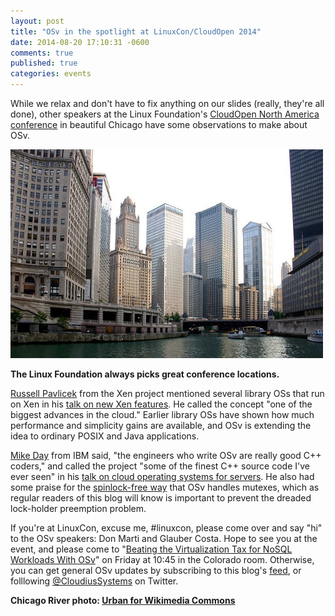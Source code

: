 ```yaml
---
layout: post
title: "OSv in the spotlight at LinuxCon/CloudOpen 2014"
date: 2014-08-20 17:10:31 -0600
comments: true
published: true
categories: events
---
```


While we relax and don't have to fix anything on our slides (really, they're all done), other speakers at the Linux Foundation's [CloudOpen North America conference](http://events.linuxfoundation.org/events/cloudopen-north-america) in beautiful Chicago have some observations to make about OSv.

![Chicago River](/images/chicago-river.jpeg)

**The Linux Foundation always picks great conference locations.**

[Russell Pavlicek](http://lccona14.sched.org/speaker/rcpavlicek) from the Xen project mentioned several library OSs that run on Xen in his [talk on new Xen features](http://lccona14.sched.org/event/17fdf31e5913cc4ebd5cf1f2ec039aa0).  He called the concept "one of the biggest advances in the cloud."  Earlier library OSs have shown how much performance and simplicity gains are available, and OSv is extending the idea to ordinary POSIX and Java applications.

[Mike Day](http://lccona14.sched.org/speaker/mikeday) from IBM said, "the engineers who write OSv are really good C++ coders," and called the project "some of the finest C++ source code I've ever seen" in his [talk on cloud operating systems for servers](http://lccona14.sched.org/event/434032efc316cc7aa98d4d590abda72e).  He also had some praise for the [spinlock-free way](http://osv.io/blog/blog/2014/04/19/spinlock-free/) that OSv handles mutexes, which as regular readers of this blog will know is important to prevent the dreaded lock-holder preemption problem.

If you're at LinuxCon, excuse me, #linuxcon, please come over and say "hi" to the OSv speakers: Don Marti and Glauber Costa. Hope to see you at the event, and please come to "[Beating the Virtualization Tax for NoSQL Workloads With OSv](http://lccona14.sched.org/event/4684a80dd37f200277e971133920a2d0)" on Friday at 10:45 in the Colorado room.   Otherwise, you can get general OSv updates by subscribing to this blog's [feed](http://osv.io/blog/atom.xml), or folllowing [@CloudiusSystems](https://twitter.com/CloudiusSystems) on Twitter.

**Chicago River photo: [Urban for Wikimedia Commons](http://commons.wikimedia.org/wiki/File:Chicago_river_2004.jpg)**
